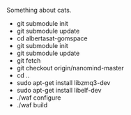 Something about cats.

* git submodule init
* git submodule update
* cd albertasat-gomspace
* git submodule init
* git submodule update
* git fetch
* git checkout origin/nanomind-master
* cd ..
* sudo apt-get install libzmq3-dev
* sudo apt-get install libelf-dev
* ./waf configure
* ./waf build